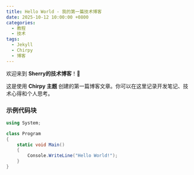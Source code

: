 ```yaml
---
title: Hello World - 我的第一篇技术博客
date: 2025-10-12 10:00:00 +0800
categories:
  - 教程
  - 技术
tags:
  - Jekyll
  - Chirpy
  - 博客
---
```


欢迎来到 **Sherry的技术博客**！🎉

这是使用 **Chirpy 主题** 创建的第一篇博客文章。你可以在这里记录开发笔记、技术心得和个人思考。

### 示例代码块

```csharp
using System;

class Program
{
    static void Main()
    {
        Console.WriteLine("Hello World!");
    }
}
```
